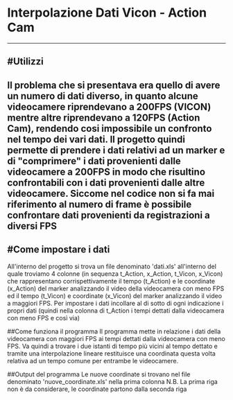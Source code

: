 # Interpolazione Dati Vicon - Action Cam
---
#Utilizzi
---
Il problema che si presentava era quello di avere un numero di dati diverso, in quanto alcune videocamere riprendevano a 200FPS (VICON)
mentre altre riprendevano a 120FPS (Action Cam), rendendo cosi impossibile un confronto nel tempo dei vari dati.
Il progetto quindi permette di prendere i dati relativi ad un marker e di "comprimere" i dati provenienti dalle videocamere a 200FPS in
modo che risultino confrontabili con i dati provenienti dalle altre videocamere.
Siccome nel codice non si fa mai riferimento al numero di frame è possibile confrontare dati provenienti da registrazioni a diversi FPS
---
#Come impostare i dati
---
All'interno del progetto si trova un file denominato 'dati.xls' all'interno del quale troviamo 4 colonne (in sequenza t_Action, x_Action,
t_Vicon, x_Vicon) che rappresentano corrispettivamente il tempo (t_Action) e le coordinate (x_Action) del marker analizzando il video della
videocamera con meno FPS ed il tempo (t_Vicon) e coordinate (x_Vicon) del marker analizzando il video a maggiori FPS.
Per impostare i dati incollare al di sotto di ogni indicazione i propri dati (quindi nella colonna di t_Action i tempi dettati dalla
videocamera con meno FPS e così via)

##Come funziona il programma
Il programma mette in relazione i dati della videocamera con maggiori FPS ai tempi dettati dalla videocamera con meno FPS. Va quindi a 
trovare i due istanti di tempo più vicini al tempo dettato e tramite una interpolazione lineare restituisce una coordinata questa volta 
relativa ad un tempo comune per entrambe le videocamere.

##Output del programma
Le nuove coordinate si trovano nel file denominato 'nuove_coordinate.xls' nella prima colonna
N.B. La prima riga non è da considerare, le coordinate partono dalla seconda riga



